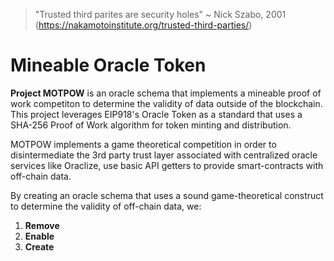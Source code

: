 > "Trusted third parites are security holes" ~ Nick Szabo, 2001 (https://nakamotoinstitute.org/trusted-third-parties/)

# Mineable Oracle Token

<b>Project MOTPOW</b> is an oracle schema that implements a mineable proof of work competiton to determine the validity of data outside of the blockchain.  This project leverages EIP918's Oracle Token as a standard that uses a SHA-256 Proof of Work algorithm for token minting and distribution.  

MOTPOW implements a game theoretical competition in order to disintermediate the 3rd party trust layer associated with centralized oracle services like Oraclize, use basic API getters to provide smart-contracts with off-chain data.


By creating an oracle schema that uses a sound game-theoretical construct to determine the validity of off-chain data, we:
  1. <b>Remove</b>
  2. <b>Enable</b>
  3. <b>Create</b>
  

